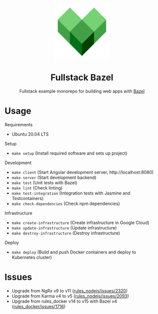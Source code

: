 <div align="center">
  <a href="https://github.com/drakery3d/fullstack-bazel">
    <img width="180px" height="auto" src="./services/client/assets/icons/icon-192x192.png" />
  </a>
  <br>
  <h1>Fullstack Bazel</h1>
  <p>
    Fullstack example monorepo for building web apps with <a href="https://bazel.build">Bazel</a>
  </p>
</div>

# Usage

Requirements

- Ubuntu 20.04 LTS

Setup

- `make setup` (Install required software and sets up project)

Development

- `make client` (Start Angular development server, http://localhost:8080)
- `make server` (Start development backend)
- `make test` (Unit tests with Bazel)
- `make lint` (Check linting)
- `make test-integration` (Integration tests with Jasmine and Testcontainers)
- `make check-dependencies` (Check npm dependencies)

Infrastructure

- `make create-infrastructure` (Create infrastructure in Google Cloud)
- `make update-infrastructure` (Update infrastructure)
- `make destroy-infrastructure` (Destroy infrastructure)

Deploy

- `make deploy` (Build and push Docker containers and deploy to Kubernetes cluster)

# Issues

- Upgrade from NgRx v9 to v11 ([rules_nodejs/issues/2320](https://github.com/bazelbuild/rules_nodejs/issues/2320))
- Upgrade from Karma v4 to v5 ([rules_nodejs/issues/2093](https://github.com/bazelbuild/rules_nodejs/issues/2093))
- Upgrade from rules_docker v14 to v15 with Bazel v4 ([rules_docker/issues/1716](https://github.com/bazelbuild/rules_docker/issues/1716))

<!-- # Reminders For Myself

**TODO's**

- Fullstack integration tests
- Backend unit tests
- Documentation + Code comments
- Second client without server side rendering
- Deploy app to local Kubernetes cluster
- Prerendering
- Upgrade core-js and systemjs
- Minify html
- README image with all used technologies' logos
- Upgrade core-js to v3
- Download all 'my' information (gpdr conformaty)
- Terms of Service, Privacy Policy, Legal Notice placeholders
- Fix circular dependency warning when building prod bundles
- Chrome log: Site cannot be installed: Page does not work offline. Starting in Chrome 93, the installability criteria is changing, and this site will not be installable. See https://goo.gle/improved-pwa-offline-detection for more information.
- Consider renaming the project to "Fullbazel"
- Keep user authenticated when server side rendering
- Check design in other browsers
- Install node_modules once as first job and then reuse in other jobs for .github/workflows/ci.yaml
- Try Google Kubernetes Autopilot when this is fixed: https://github.com/jetstack/cert-manager/issues/3717

**Ideas**

- Building into a Desktop App (e.g. with Electron)
- Static website example (e.g docs or homepage)
- Other frontend frameworks
- Other server languages (e.g. Go, Python) -->

<!-- TODO fix errors and warnings when running `yarn check` -->
<!-- TODO move deps from WORKSPACE into a deps.bzl file -->
